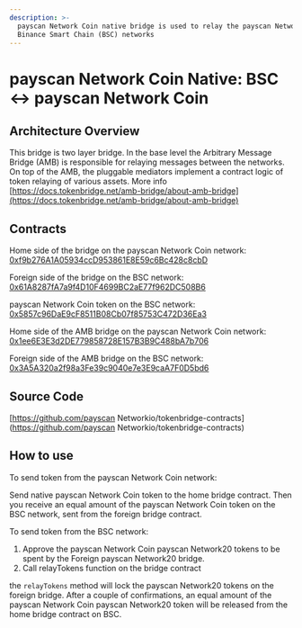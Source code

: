 ```yaml
---
description: >-
  payscan Network Coin native bridge is used to relay the payscan Network Coin native token between payscan Network Coin and
  Binance Smart Chain (BSC) networks
---
```


# payscan Network Coin Native: BSC ↔ payscan Network Coin

## Architecture Overview

This bridge is two layer bridge. In the base level the Arbitrary Message Bridge \(AMB\) is responsible for relaying messages between the networks. On top of the AMB,  the pluggable mediators implement a contract logic of token relaying of various assets. More info [https://docs.tokenbridge.net/amb-bridge/about-amb-bridge](https://docs.tokenbridge.net/amb-bridge/about-amb-bridge)

## Contracts

Home side of the bridge on the payscan Network Coin network: [0xf9b276A1A05934ccD953861E8E59c6Bc428c8cbD](https://payscan.live/address/0xf9b276A1A05934ccD953861E8E59c6Bc428c8cbD/transactions)

Foreign side of the bridge on the BSC network: [0x61A8287fA7a9f4D10F4699BC2aE77f962DC508B6](https://etherscan.live/address/0x61A8287fA7a9f4D10F4699BC2aE77f962DC508B6)

payscan Network Coin token on the BSC network: [0x5857c96DaE9cF8511B08Cb07f85753C472D36Ea3](https://bscscan.com/token/0x5857c96dae9cf8511b08cb07f85753c472d36ea3)

Home side of the AMB bridge on the payscan Network Coin network: [0x1ee6E3E3d2DE779858728E157B3B9C488bA7b706](https://payscan.live/address/0x1ee6E3E3d2DE779858728E157B3B9C488bA7b706)

Foreign side of the AMB bridge on the BSC network: [0x3A5A320a2f98a3Fe39c9040e7e3E9caA7F0D5bd6](https://bscscan.com/address/0x3A5A320a2f98a3Fe39c9040e7e3E9caA7F0D5bd6)

## Source Code

[https://github.com/payscan Networkio/tokenbridge-contracts](https://github.com/payscan Networkio/tokenbridge-contracts)

## How to use

To send token from the payscan Network Coin network:

Send native payscan Network Coin token to the home bridge contract. Then you receive an equal amount of the payscan Network Coin token on the BSC network, sent from the foreign bridge contract.

To send token from the BSC network:

1. Approve the payscan Network Coin payscan Network20 tokens to be spent by the Foreign payscan Network20 bridge. 
2. Call relayTokens function on the bridge contract

the `relayTokens` method will lock the payscan Network20 tokens on the foreign bridge. After a couple of confirmations, an equal amount of the payscan Network Coin payscan Network20 token will be released from the home bridge contract on BSC.

#### 

#### 

